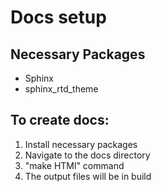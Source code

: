 # Docs setup

## Necessary Packages
+ Sphinx 
+ sphinx_rtd_theme 

## To create docs: 
1. Install necessary packages
2. Navigate to the docs directory
3. "make HTMl" command
4. The output files will be in build